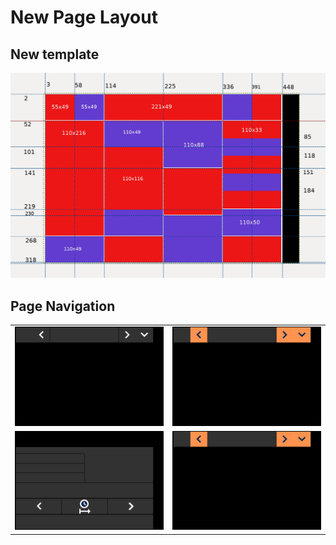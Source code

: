 # New Page Layout

## New template 
![New template](./png/NewTemplate.png)

## Page Navigation
| | |
|:---:|:---:|
|![New template](./png/NaviOFF.png)|![New template](./png/NaviON.png)|
|![New template](./png/CookingOFF.png)|![New template](./png/NaviON.png)|